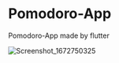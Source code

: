 # Pomodoro-App
Pomodoro-App made by flutter

![Screenshot_1672750325](https://user-images.githubusercontent.com/52643354/210360884-256649b4-2303-40ed-a382-06a7efec076f.png)
